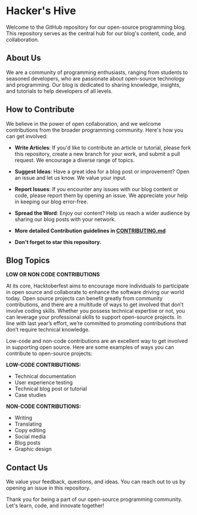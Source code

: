 # Hacker's Hive

Welcome to the GitHub repository for our open-source programming blog. This repository serves as the central hub for our blog's content, code, and collaboration. 

## About Us

We are a community of programming enthusiasts, ranging from students to seasoned developers, who are passionate about open-source technology and programming. Our blog is dedicated to sharing knowledge, insights, and tutorials to help developers of all levels.

## How to Contribute

We believe in the power of open collaboration, and we welcome contributions from the broader programming community. Here's how you can get involved:

- **Write Articles**: If you'd like to contribute an article or tutorial, please fork this repository, create a new branch for your work, and submit a pull request. We encourage a diverse range of topics.

- **Suggest Ideas**: Have a great idea for a blog post or improvement? Open an issue and let us know. We value your input.

- **Report Issues**: If you encounter any issues with our blog content or code, please report them by opening an issue. We appreciate your help in keeping our blog error-free.

- **Spread the Word**: Enjoy our content? Help us reach a wider audience by sharing our blog posts with your network.

- **More detailed Contribution guidelines in [CONTRIBUTING.md](https://github.com/Grimm-s-Alchemy-Chamber/hackers_hive/blob/main/CONTRIBUTING.md)**

- **Don't forget to star this repository.**


## Blog Topics

**LOW OR NON CODE CONTRIBUTIONS**

At its core, Hacktoberfest aims to encourage more individuals to participate in open source and collaborate to enhance the software driving our world today. Open source projects can benefit greatly from community contributions, and there are a multitude of ways to get involved that don’t involve coding skills. Whether you possess technical expertise or not, you can leverage your professional skills to support open-source projects. In line with last year’s effort, we’re committed to promoting contributions that don’t require technical knowledge.

Low-code and non-code contributions are an excellent way to get involved in supporting open source. Here are some examples of ways you can contribute to open-source projects:

**LOW-CODE CONTRIBUTIONS:**
- Technical documentation
- User experience testing
- Technical blog post or tutorial
- Case studies

**NON-CODE CONTRIBUTIONS:**
- Writing
- Translating
- Copy editing
- Social media
- Blog posts
- Graphic design


## Contact Us

We value your feedback, questions, and ideas. You can reach out to us by opening an issue in this repository.

Thank you for being a part of our open-source programming community. Let's learn, code, and innovate together!

